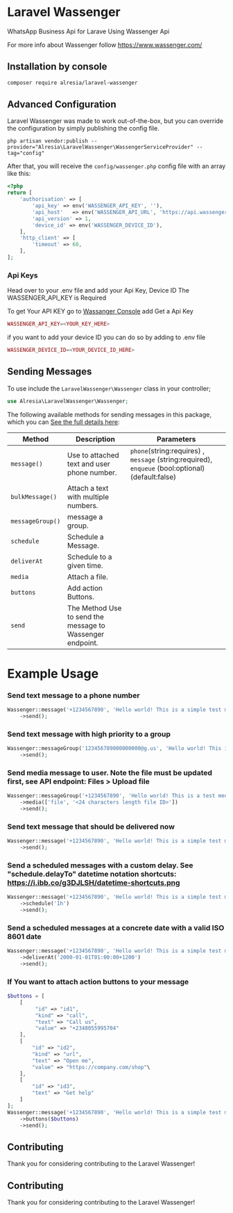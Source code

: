 # Laravel Wassenger

WhatsApp Business Api for Larave Using Wassenger Api

For more info about Wassenger follow https://www.wassenger.com/

## Installation by console

``` bash
composer require alresia/laravel-wassenger
```
## Advanced Configuration

Laravel Wassenger was made to work out-of-the-box, but you can override the configuration by simply publishing the config file.

```shell
php artisan vendor:publish --provider="Alresia\LaravelWassenger\WassengerServiceProvider" --tag="config"
```


After that, you will receive the `config/wassenger.php` config file with an array like this:

```php
<?php
return [
    'authorisation' => [
        'api_key' => env('WASSENGER_API_KEY', ''),
        'api_host'   => env('WASSENGER_API_URL', 'https://api.wassenger.com'),
        'api_version' => 1,
        'device_id' => env('WASSENGER_DEVICE_ID'),
    ],
    'http_client' => [
        'timeout' => 60,
    ],
];
```

### Api Keys
Head over to your .env file and add your Api Key, Device ID 
The WASSENGER_API_KEY is Required

To get Your API KEY go to [Wassanger Console](https://app.wassenger.com/apikeys) add Get a Api Key

```php
WASSENGER_API_KEY=<YOUR_KEY_HERE>
```

if you want to add your device ID you can do so by adding to .env file

```php
WASSENGER_DEVICE_ID=<YOUR_DEVICE_ID_HERE>
```

## Sending Messages

To use include the `LaravelWassenger\Wassenger` class in your controller;
```php
use Alresia\LaravelWassenger\Wassenger;
```

The following available methods for sending messages in this package, which you can [See the full details here](https://app.wassenger.com/docs/#tag/Messages):

| Method           | Description                                               | Parameters                                                                                        |
| ---------------- | --------------------------------------------------------- | ------------------------------------------------------------------------------------------------- |
| `message()`      | Use to attached text and user phone number.               | `phone`(string:requires) , `message`  (string:required), `enqueue` (bool:optional)(default:false) |
| `bulkMessage()`  | Attach a text with multiple numbers.                      |                                                                                                   |
| `messageGroup()` | message a group.                                          |                                                                                                   |
| `schedule`       | Schedule a Message.                                       |                                                                                                   |
| `deliverAt`      | Schedule to a given time.                                 |                                                                                                   |
| `media`          | Attach a file.                                            |                                                                                                   |
| `buttons`        | Add action Buttons.                                       |                                                                                                   |
| `send`           | The Method Use to send the message to Wassenger endpoint. |                                                                                                   |

# Example Usage

### Send text message to a phone number

```php
Wassenger::message('+1234567890', 'Hello world! This is a simple test message')
    ->send();
```

### Send text message with high priority to a group

```php
Wassenger::messageGroup('123456789000000000@g.us', 'Hello world! This is a simple test message', 'high')
    ->send();
```

### Send media message to user. Note the file must be updated first, see API endpoint: Files > Upload file

```php
Wassenger::messageGroup('+1234567890', 'Hello world! This is a test media message.', 'high')
    ->media(['file', '<24 characters length file ID>'])
    ->send();
```
### Send text message that should be delivered now

```php
Wassenger::message('+1234567890', 'Hello world! This is a simple test message', false)
    ->send();
```

### Send a scheduled messages with a custom delay. See "schedule.delayTo" datetime notation shortcuts: https://i.ibb.co/g3DJLSH/datetime-shortcuts.png

```php
Wassenger::message('+1234567890', 'Hello world! This is a simple test message')
    ->schedule('1h')
    ->send();
```

### Send a scheduled messages at a concrete date with a valid ISO 8601 date

```php
Wassenger::message('+1234567890', 'Hello world! This is a simple test message')
    ->deliverAt('2000-01-01T01:00:00+1200')
    ->send();
```

### If You want to attach action buttons to your message

```php
$buttons = [
    [
         "id" => "id1",
         "kind" => "call",
         "text" => "Call us",
         "value" => "+2348055995704"
    ],
    [
        "id" => "id2",
        "kind" => "url",
        "text" => "Open me",
        "value" => "https://company.com/shop"\
    ],
    [
        "id" => "id3",
        "text" => "Get help"
    ]
];
Wassenger::message('+1234567890', 'Hello world! This is a simple test message')
    ->buttons($buttons)
    ->send();
```



## Contributing

Thank you for considering contributing to the Laravel Wassenger! 


## Contributing

Thank you for considering contributing to the Laravel Wassenger! 

